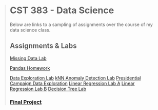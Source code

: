 ﻿> # CST 383 - Data Science
> Below are links to a sampling of assignments over the course of my data science class. 
> ## Assignments & Labs
> [Missing Data Lab](https://colab.research.google.com/drive/1BL0yPpruXy-H4C-IZwsr8sSV-S7-uaNi#scrollTo=RihQlz22oZKx)
> 
> [Pandas Homework](https://colab.research.google.com/drive/1KSRiIZx_sknj4k0NW8DElJIXfb2wfQVK?usp=sharing)
> 
> [Data Exploration Lab](https://colab.research.google.com/drive/1t6K0awED5LkNB2SA5n_KGR5plwWuY8qL?usp=sharing)
> [kNN Anomaly Detection Lab](https://colab.research.google.com/drive/1w-oGYn9F2g6pJyjOkc1myPW-uAU2KB0i?usp=sharing)
> [Presidential Campaign Data Exploration](https://colab.research.google.com/drive/1xNvPme_aXaOo4yl-yNoeYduC1WhH-4QG?usp=sharing)
> [Linear Regression Lab A](https://colab.research.google.com/drive/1psjFpo3IFaVVcmbFZ9wfJWtDfE9QQvVw?usp=sharing)
> [Linear Regression Lab B](https://colab.research.google.com/drive/1psjFpo3IFaVVcmbFZ9wfJWtDfE9QQvVw?usp=sharing)
> [Decision Tree Lab](https://colab.research.google.com/drive/1hL54t7DN7pZdM-OSsN3a5XlQT_qIKP6R?usp=sharing)
>### [Final Project](https://colab.research.google.com/drive/1G3xz9U9oJVyryNwbvmZI4ZfkC5c6AC7I?usp=sharing)
